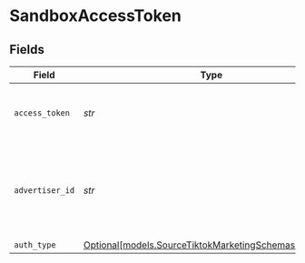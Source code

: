 # SandboxAccessToken


## Fields

| Field                                                                                                      | Type                                                                                                       | Required                                                                                                   | Description                                                                                                |
| ---------------------------------------------------------------------------------------------------------- | ---------------------------------------------------------------------------------------------------------- | ---------------------------------------------------------------------------------------------------------- | ---------------------------------------------------------------------------------------------------------- |
| `access_token`                                                                                             | *str*                                                                                                      | :heavy_check_mark:                                                                                         | The long-term authorized access token.                                                                     |
| `advertiser_id`                                                                                            | *str*                                                                                                      | :heavy_check_mark:                                                                                         | The Advertiser ID which generated for the developer's Sandbox application.                                 |
| `auth_type`                                                                                                | [Optional[models.SourceTiktokMarketingSchemasAuthType]](../models/sourcetiktokmarketingschemasauthtype.md) | :heavy_minus_sign:                                                                                         | N/A                                                                                                        |